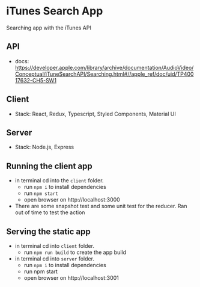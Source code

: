 # iTunes Search App

Searching app with the iTunes API

## API

- docs: https://developer.apple.com/library/archive/documentation/AudioVideo/Conceptual/iTuneSearchAPI/Searching.html#//apple_ref/doc/uid/TP40017632-CH5-SW1

## Client

- Stack: React, Redux, Typescript, Styled Components, Material UI

## Server

- Stack: Node.js, Express

## Running the client app

- in terminal cd into the `client` folder.
  - run `npm i` to install dependencies
  - run `npm start`
  - open browser on http://localhost:3000
- There are some snapshot test and some unit test for the reducer. Ran out of time to test the action

## Serving the static app

- in terminal cd into `client` folder.
  - run `npm run build` to create the app build
- in terminal cd into `server` folder.
  - run `npm i` to install dependencies
  - run npm start
  - open browser on http://localhost:3001
